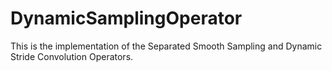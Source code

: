 # DynamicSamplingOperator

This is the implementation of the Separated Smooth Sampling and Dynamic Stride Convolution Operators.